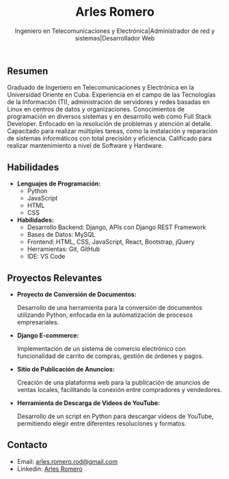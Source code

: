 <!DOCTYPE html>
<html lang="es">

<head>
  <meta charset="UTF-8">
  <meta name="viewport" content="width=device-width, initial-scale=1.0">

  <!-- CSS -->
  <link rel="stylesheet" href="style.css">
</head>

<body>

  <!-- Cabecera -->
  <header>
    <h1>Arles Romero</h1>
    <p>Ingeniero en Telecomunicaciones y Electrónica|Administrador de red y sistemas|Desarrollador Web</p>
  </header>

  <!-- Resumen -->
  <section class="resumen">
    <h2>Resumen</h2>
    <p>Graduado de Ingeniero en Telecomunicaciones y Electrónica en la Universidad Oriente en Cuba. Experiencia en el campo de las Tecnologías de la Información (TI), administración de servidores y redes basadas en Linux en centros de datos y organizaciones. Conocimientos de programación en diversos sistemas y en desarrollo web como Full Stack Developer. Enfocado en la resolución de problemas y atención al detalle. Capacitado para realizar múltiples tareas, como la instalación y reparación de sistemas informáticos con total precisión y eficiencia. Calificado para realizar mantenimiento a nivel de Software y Hardware.</p>
  </section>

<!-- Habilidades -->
  <section class="habilidades">
    <h2>Habilidades</h2>
    <ul>
      <li>
        <strong>Lenguajes de Programación:</strong>
        <ul>
          <li>Python</li>
          <li>JavaScript</li>
          <li>HTML</li>
          <li>CSS</li>
        </ul>
      </li>
      <li>
        <strong>Habilidades:</strong>
        <ul>
          <li>Desarrollo Backend: Django, APIs con Django REST Framework</li>
          <li>Bases de Datos: MySQL</li>
          <li>Frontend: HTML, CSS, JavaScript, React, Bootstrap, jQuery</li>
          <li>Herramientas: Git, GitHub</li>
          <li>IDE: VS Code</li>
        </ul>
      </li>
    </ul>
  </section>

  <!-- Proyectos -->
  <section class="proyectos">
    <h2>Proyectos Relevantes</h2>
    <ul>
      <li>
        <strong>Proyecto de Conversión de Documentos:</strong>
        <p>Desarrollo de una herramienta para la conversión de documentos utilizando Python, enfocada en la automatización de procesos empresariales.</p>
      </li>
      <li>
        <strong>Django E-commerce:</strong>
        <p>Implementación de un sistema de comercio electrónico con funcionalidad de carrito de compras, gestión de órdenes y pagos.</p>
      </li>
      <li>
        <strong>Sitio de Publicación de Anuncios:</strong>
        <p>Creación de una plataforma web para la publicación de anuncios de ventas locales, facilitando la conexión entre compradores y vendedores.</p>
      </li>
      <li>
        <strong>Herramienta de Descarga de Videos de YouTube:</strong>
        <p>Desarrollo de un script en Python para descargar videos de YouTube, permitiendo elegir entre diferentes resoluciones y formatos.</p>
      </li>
    </ul>
  </section>

  <!-- Contacto -->
  <section class="contacto">
    <h2>Contacto</h2>
    <ul>
      <li>Email: <a href="mailto:arles.romero.rod@gmail.com">arles.romero.rod@gmail.com</a></li>
      <li>Linkedin: <a href="https://www.linkedin.com/in/arles-romero-rodr%C3%ADguez-a63959171/">Arles Romero</a></li>
    </ul>
  </section>

</body>

</html>
